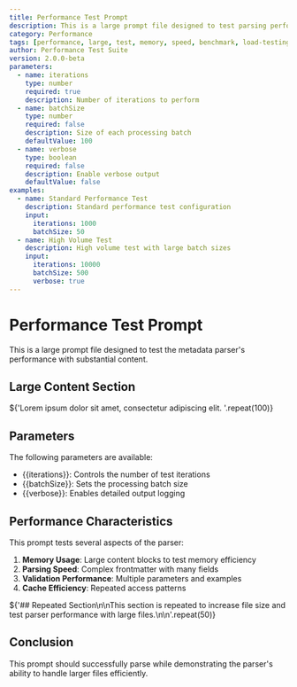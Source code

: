 ```yaml
---
title: Performance Test Prompt
description: This is a large prompt file designed to test parsing performance and memory usage with substantial content. Lorem ipsum dolor sit amet, consectetur adipiscing elit. Sed do eiusmod tempor incididunt ut labore et dolore magna aliqua.
category: Performance
tags: [performance, large, test, memory, speed, benchmark, load-testing, stress-test, big-data, scalability]
author: Performance Test Suite
version: 2.0.0-beta
parameters:
  - name: iterations
    type: number
    required: true
    description: Number of iterations to perform
  - name: batchSize
    type: number
    required: false
    description: Size of each processing batch
    defaultValue: 100
  - name: verbose
    type: boolean
    required: false
    description: Enable verbose output
    defaultValue: false
examples:
  - name: Standard Performance Test
    description: Standard performance test configuration
    input:
      iterations: 1000
      batchSize: 50
  - name: High Volume Test
    description: High volume test with large batch sizes
    input:
      iterations: 10000
      batchSize: 500
      verbose: true
---
```


# Performance Test Prompt

This is a large prompt file designed to test the metadata parser's performance with substantial content.

## Large Content Section

${'Lorem ipsum dolor sit amet, consectetur adipiscing elit. '.repeat(100)}

## Parameters

The following parameters are available:
- {{iterations}}: Controls the number of test iterations
- {{batchSize}}: Sets the processing batch size
- {{verbose}}: Enables detailed output logging

## Performance Characteristics

This prompt tests several aspects of the parser:

1. **Memory Usage**: Large content blocks to test memory efficiency
2. **Parsing Speed**: Complex frontmatter with many fields
3. **Validation Performance**: Multiple parameters and examples
4. **Cache Efficiency**: Repeated access patterns

${'## Repeated Section\n\nThis section is repeated to increase file size and test parser performance with large files.\n\n'.repeat(50)}

## Conclusion

This prompt should successfully parse while demonstrating the parser's ability to handle larger files efficiently.
